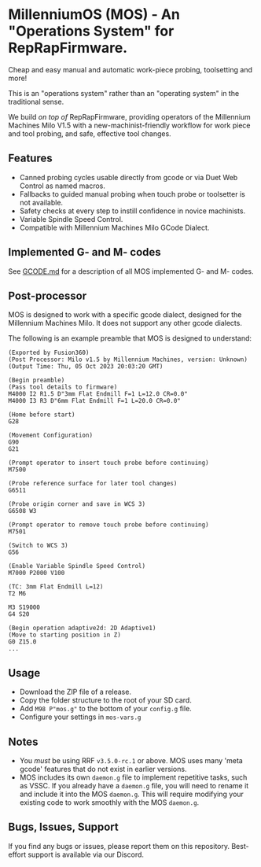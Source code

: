 # MillenniumOS (MOS) - An "Operations System" for RepRapFirmware.
Cheap and easy manual and automatic work-piece probing, toolsetting and more!

This is an "operations system" rather than an "operating system" in the traditional sense.

We build _on top of_ RepRapFirmware, providing operators of the Millennium Machines Milo V1.5 with a new-machinist-friendly workflow for work piece and tool probing, and safe, effective tool changes.

## Features
  - Canned probing cycles usable directly from gcode or via Duet Web Control as named macros.
  - Fallbacks to guided manual probing when touch probe or toolsetter is not available.
  - Safety checks at every step to instill confidence in novice machinists.
  - Variable Spindle Speed Control.
  - Compatible with Millennium Machines Milo GCode Dialect.

## Implemented G- and M- codes
See [GCODE.md](GCODE.md) for a description of all MOS implemented G- and M- codes.

## Post-processor
MOS is designed to work with a specific gcode dialect, designed for the Millennium Machines Milo. It does not support any other gcode dialects.

The following is an example preamble that MOS is designed to understand:

```gcode
(Exported by Fusion360)
(Post Processor: Milo v1.5 by Millennium Machines, version: Unknown)
(Output Time: Thu, 05 Oct 2023 20:03:20 GMT)

(Begin preamble)
(Pass tool details to firmware)
M4000 I2 R1.5 D"3mm Flat Endmill F=1 L=12.0 CR=0.0"
M4000 I3 R3 D"6mm Flat Endmill F=1 L=20.0 CR=0.0"

(Home before start)
G28

(Movement Configuration)
G90
G21

(Prompt operator to insert touch probe before continuing)
M7500

(Probe reference surface for later tool changes)
G6511

(Probe origin corner and save in WCS 3)
G6508 W3

(Prompt operator to remove touch probe before continuing)
M7501

(Switch to WCS 3)
G56

(Enable Variable Spindle Speed Control)
M7000 P2000 V100

(TC: 3mm Flat Endmill L=12)
T2 M6

M3 S19000
G4 S20

(Begin operation adaptive2d: 2D Adaptive1)
(Move to starting position in Z)
G0 Z15.0
...
```

## Usage
  - Download the ZIP file of a release.
  - Copy the folder structure to the root of your SD card.
  - Add `M98 P"mos.g"` to the bottom of your `config.g` file.
  - Configure your settings in `mos-vars.g`

## Notes
  - You _must_ be using RRF `v3.5.0-rc.1` or above. MOS uses many 'meta gcode' features that do not exist in earlier versions.
  - MOS includes its own `daemon.g` file to implement repetitive tasks, such as VSSC. If you already have a `daemon.g` file, you will need to rename it and include it into the MOS `daemon.g`. This will require modifying your existing code to work smoothly with the MOS `daemon.g`.

## Bugs, Issues, Support
If you find any bugs or issues, please report them on this repository. Best-effort support is available via our Discord.
